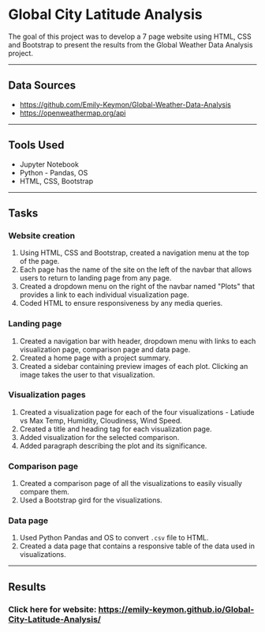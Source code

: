 # Global City Latitude Analysis
The goal of this project was to develop a 7 page website using HTML, CSS and Bootstrap to present the results from the Global Weather Data Analysis project.  

---
## Data Sources
*  https://github.com/Emily-Keymon/Global-Weather-Data-Analysis
*  https://openweathermap.org/api

---
## Tools Used
* Jupyter Notebook
* Python - Pandas, OS
* HTML, CSS, Bootstrap

---
## Tasks
### Website creation
1.  Using HTML, CSS and Bootstrap, created a navigation menu at the top of the page.
2.  Each page has the name of the site on the left of the navbar that allows users to return to landing page from any page.
3.  Created a dropdown menu on the right of the navbar named "Plots" that provides a link to each individual visualization page.
4.  Coded HTML to ensure responsiveness by any media queries.

### Landing page
1.  Created a navigation bar with header, dropdown menu with links to each visualization page, comparison page and data page.
2.  Created a home page with a project summary.
3.  Created a sidebar containing preview images of each plot.  Clicking an image takes the user to that visualization.

### Visualization pages
1.  Created a visualization page for each of the four visualizations - Latiude vs Max Temp, Humidity, Cloudiness, Wind Speed.
2.  Created a title and heading tag for each visualization page.
3.  Added visualization for the selected comparison.
4.  Added paragraph describing the plot and its significance.

### Comparison page
1.  Created a comparison page of all the visualizations to easily visually compare them.
2.  Used a Bootstrap gird for the visualizations.

### Data page
1.  Used Python Pandas and OS to convert `.csv` file to HTML.
2.  Created a data page that contains a responsive table of the data used in visualizations.

---
## Results
### Click here for website:  https://emily-keymon.github.io/Global-City-Latitude-Analysis/



